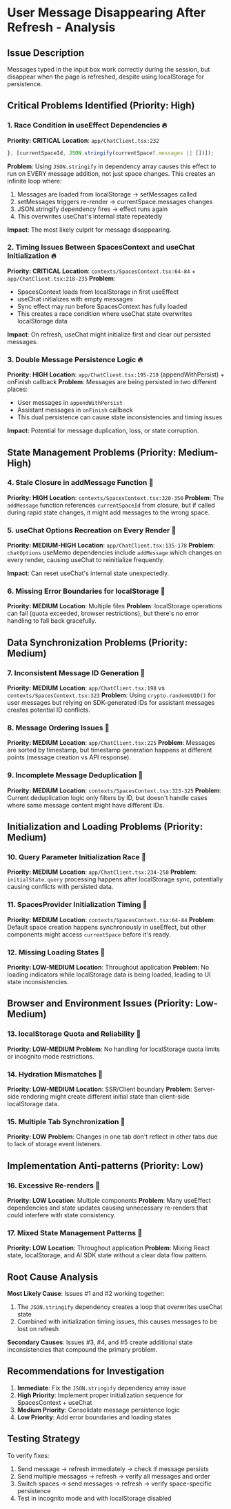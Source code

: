 # User Message Disappearing After Refresh - Analysis

## Issue Description
Messages typed in the input box work correctly during the session, but disappear when the page is refreshed, despite using localStorage for persistence.

## Critical Problems Identified (Priority: High)

### 1. **Race Condition in useEffect Dependencies** 🔥
**Priority: CRITICAL**
**Location**: `app/ChatClient.tsx:232`
```typescript
}, [currentSpaceId, JSON.stringify(currentSpace?.messages || [])]);
```
**Problem**: Using `JSON.stringify` in dependency array causes this effect to run on EVERY message addition, not just space changes. This creates an infinite loop where:
1. Messages are loaded from localStorage → setMessages called
2. setMessages triggers re-render → currentSpace.messages changes 
3. JSON.stringify dependency fires → effect runs again
4. This overwrites useChat's internal state repeatedly

**Impact**: The most likely culprit for message disappearing.

### 2. **Timing Issues Between SpacesContext and useChat Initialization** 🔥
**Priority: CRITICAL**
**Location**: `contexts/SpacesContext.tsx:64-84` + `app/ChatClient.tsx:218-235`
**Problem**: 
- SpacesContext loads from localStorage in first useEffect
- useChat initializes with empty messages
- Sync effect may run before SpacesContext has fully loaded
- This creates a race condition where useChat state overwrites localStorage data

**Impact**: On refresh, useChat might initialize first and clear out persisted messages.

### 3. **Double Message Persistence Logic** 🔥
**Priority: HIGH**
**Location**: `app/ChatClient.tsx:195-219` (appendWithPersist) + onFinish callback
**Problem**: Messages are being persisted in two different places:
- User messages in `appendWithPersist` 
- Assistant messages in `onFinish` callback
- This dual persistence can cause state inconsistencies and timing issues

**Impact**: Potential for message duplication, loss, or state corruption.

## State Management Problems (Priority: Medium-High)

### 4. **Stale Closure in addMessage Function** 🔸
**Priority: HIGH**
**Location**: `contexts/SpacesContext.tsx:320-350`
**Problem**: The `addMessage` function references `currentSpaceId` from closure, but if called during rapid state changes, it might add messages to the wrong space.

### 5. **useChat Options Recreation on Every Render** 🔸
**Priority: MEDIUM-HIGH**
**Location**: `app/ChatClient.tsx:135-178`
**Problem**: `chatOptions` useMemo dependencies include `addMessage` which changes on every render, causing useChat to reinitialize frequently.

**Impact**: Can reset useChat's internal state unexpectedly.

### 6. **Missing Error Boundaries for localStorage** 🔸
**Priority: MEDIUM**
**Location**: Multiple files
**Problem**: localStorage operations can fail (quota exceeded, browser restrictions), but there's no error handling to fall back gracefully.

## Data Synchronization Problems (Priority: Medium)

### 7. **Inconsistent Message ID Generation** 🔸
**Priority: MEDIUM**
**Location**: `app/ChatClient.tsx:198` vs `contexts/SpacesContext.tsx:323`
**Problem**: Using `crypto.randomUUID()` for user messages but relying on SDK-generated IDs for assistant messages creates potential ID conflicts.

### 8. **Message Ordering Issues** 🔸
**Priority: MEDIUM**
**Location**: `app/ChatClient.tsx:225`
**Problem**: Messages are sorted by timestamp, but timestamp generation happens at different points (message creation vs API response).

### 9. **Incomplete Message Deduplication** 🔸
**Priority: MEDIUM**
**Location**: `contexts/SpacesContext.tsx:323-325`
**Problem**: Current deduplication logic only filters by ID, but doesn't handle cases where same message content might have different IDs.

## Initialization and Loading Problems (Priority: Medium)

### 10. **Query Parameter Initialization Race** 🔸
**Priority: MEDIUM**
**Location**: `app/ChatClient.tsx:234-258`
**Problem**: `initialState.query` processing happens after localStorage sync, potentially causing conflicts with persisted data.

### 11. **SpacesProvider Initialization Timing** 🔸
**Priority: MEDIUM**
**Location**: `contexts/SpacesContext.tsx:64-84`
**Problem**: Default space creation happens synchronously in useEffect, but other components might access `currentSpace` before it's ready.

### 12. **Missing Loading States** 🔸
**Priority: LOW-MEDIUM**
**Location**: Throughout application
**Problem**: No loading indicators while localStorage data is being loaded, leading to UI state inconsistencies.

## Browser and Environment Issues (Priority: Low-Medium)

### 13. **localStorage Quota and Reliability** 🔸
**Priority: LOW-MEDIUM**
**Problem**: No handling for localStorage quota limits or incognito mode restrictions.

### 14. **Hydration Mismatches** 🔸
**Priority: LOW-MEDIUM**
**Location**: SSR/Client boundary
**Problem**: Server-side rendering might create different initial state than client-side localStorage data.

### 15. **Multiple Tab Synchronization** 🔸
**Priority: LOW**
**Problem**: Changes in one tab don't reflect in other tabs due to lack of storage event listeners.

## Implementation Anti-patterns (Priority: Low)

### 16. **Excessive Re-renders** 🔸
**Priority: LOW**
**Location**: Multiple components
**Problem**: Many useEffect dependencies and state updates causing unnecessary re-renders that could interfere with state consistency.

### 17. **Mixed State Management Patterns** 🔸
**Priority: LOW**
**Location**: Throughout application
**Problem**: Mixing React state, localStorage, and AI SDK state without a clear data flow pattern.

## Root Cause Analysis

**Most Likely Cause**: Issues #1 and #2 working together:
1. The `JSON.stringify` dependency creates a loop that overwrites useChat state
2. Combined with initialization timing issues, this causes messages to be lost on refresh

**Secondary Causes**: Issues #3, #4, and #5 create additional state inconsistencies that compound the primary problem.

## Recommendations for Investigation

1. **Immediate**: Fix the `JSON.stringify` dependency array issue
2. **High Priority**: Implement proper initialization sequence for SpacesContext + useChat
3. **Medium Priority**: Consolidate message persistence logic
4. **Low Priority**: Add error boundaries and loading states

## Testing Strategy

To verify fixes:
1. Send message → refresh immediately → check if message persists
2. Send multiple messages → refresh → verify all messages and order
3. Switch spaces → send messages → refresh → verify space-specific persistence
4. Test in incognito mode and with localStorage disabled 